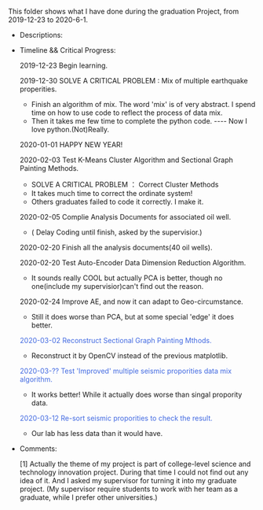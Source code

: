 This folder shows what I have done during the graduation Project, from 2019-12-23 to 2020-6-1.
+ Descriptions:


+ Timeline && Critical Progress:  

  2019-12-23 Begin learning.  
  
  2019-12-30 SOLVE A CRITICAL PROBLEM : Mix of multiple earthquake properities.
    + Finish an algorithm of mix. The word 'mix' is of very abstract. I spend time on how to use code to reflect the process of data mix.
    + Then it takes me few time to complete the python code. ---- Now I love python.(Not)Really.
    
  2020-01-01 HAPPY NEW YEAR!
    
  2020-02-03 Test K-Means Cluster Algorithm and Sectional Graph Painting Methods.
    + SOLVE A CRITICAL PROBLEM ： Correct Cluster Methods
    + It takes much time to correct the ordinate system! 
    + Others graduates failed to code it correctly. I make it. 
    
  2020-02-05 Complie Analysis Documents for associated oil well. 
    + ( Delay Coding until finish, asked by the supervisior.)
    
  2020-02-20 Finish all the analysis documents(40 oil wells).
    
  2020-02-20 Test Auto-Encoder Data Dimension Reduction Algorithm.
    + It sounds really COOL but actually PCA is better, though no one(include my supervisior)can't find out the reason.
    
  2020-02-24 Improve AE, and now it can adapt to Geo-circumstance. 
    + Still it does worse than PCA, but at some special 'edge' it does better.         
  
  <font color=#4169E1>2020-03-02 Reconstruct Sectional Graph Painting Mthods. </font>
    + Reconstruct it by OpenCV instead of the previous matplotlib.    
    
  <font color=#4169E1>2020-03-?? Test 'Improved' multiple seismic proporities data mix algorithm. </font>
    + It works better! While it actually does worse than singal propority data.
    
  <font color=#4169E1>2020-03-12 Re-sort seismic proporities to check the result. </font>
    + Our lab has less data than it would have. 
    
+ Comments:  

  [1] Actually the theme of my project is part of college-level science and technology innovation project. 
      During that time I could not find out any idea of it. And I asked my supervisor for turning it into my graduate project.
      (My supervisor require students to work with her team as a graduate, while I prefer other universities.)
      
      

